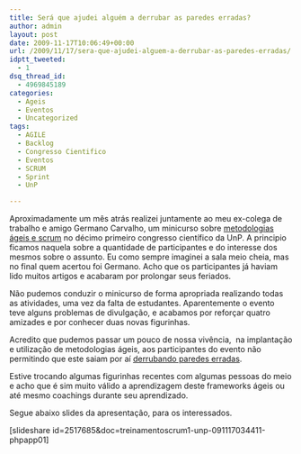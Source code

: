 ```yaml
---
title: Será que ajudei alguém a derrubar as paredes erradas?
author: admin
layout: post
date: 2009-11-17T10:06:49+00:00
url: /2009/11/17/sera-que-ajudei-alguem-a-derrubar-as-paredes-erradas/
idptt_tweeted:
  - 1
dsq_thread_id:
  - 4969845189
categories:
  - Ageis
  - Eventos
  - Uncategorized
tags:
  - AGILE
  - Backlog
  - Congresso Cientifico
  - Eventos
  - SCRUM
  - Sprint
  - UnP

---
```

Aproximadamente um mês atrás realizei juntamente ao meu ex-colega de trabalho e amigo Germano Carvalho, um minicurso sobre <a title="Congresso Cientifico" href="/?p=49" target="_self">metodologias ágeis e scrum</a> no décimo primeiro congresso científico da UnP. A principio ficamos naquela sobre a quantidade de participantes e do interesse dos mesmos sobre o assunto. Eu como sempre imaginei a sala meio cheia, mas no final quem acertou foi Germano. Acho que os participantes já haviam lido muitos artigos e acabaram por prolongar seus feriados.

Não pudemos conduzir o minicurso de forma apropriada realizando todas as atividades, uma vez da falta de estudantes. Aparentemente o evento teve alguns problemas de divulgação, e acabamos por reforçar quatro amizades e por conhecer duas novas figurinhas.

Acredito que pudemos passar um pouco de nossa vivência,  na implantação e utilização de metodologias ágeis, aos participantes do evento não permitindo que este saiam por aí <a title="Fragmental" href="http://blog.fragmental.com.br/2009/11/14/derrubaram-as-paredes-erradas/" target="_blank">derrubando paredes erradas</a>.

Estive trocando algumas figurinhas recentes com algumas pessoas do meio e acho que é sim muito válido a aprendizagem deste frameworks ágeis ou até mesmo coachings durante seu aprendizado.

Segue abaixo slides da apresentação, para os interessados.

[slideshare id=2517685&doc=treinamentoscrum1-unp-091117034411-phpapp01]